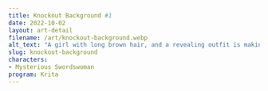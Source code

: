 ```yaml
---
title: Knockout Background #1
date: 2022-10-02
layout: art-detail
filename: /art/knockout-background.webp
alt_text: "A girl with long brown hair, and a revealing outfit is making a motion from above. She is set against a bright blue sky with clouds."
slug: knockout-background
characters:
- Mysterious Swordswoman
program: Krita
---
```

